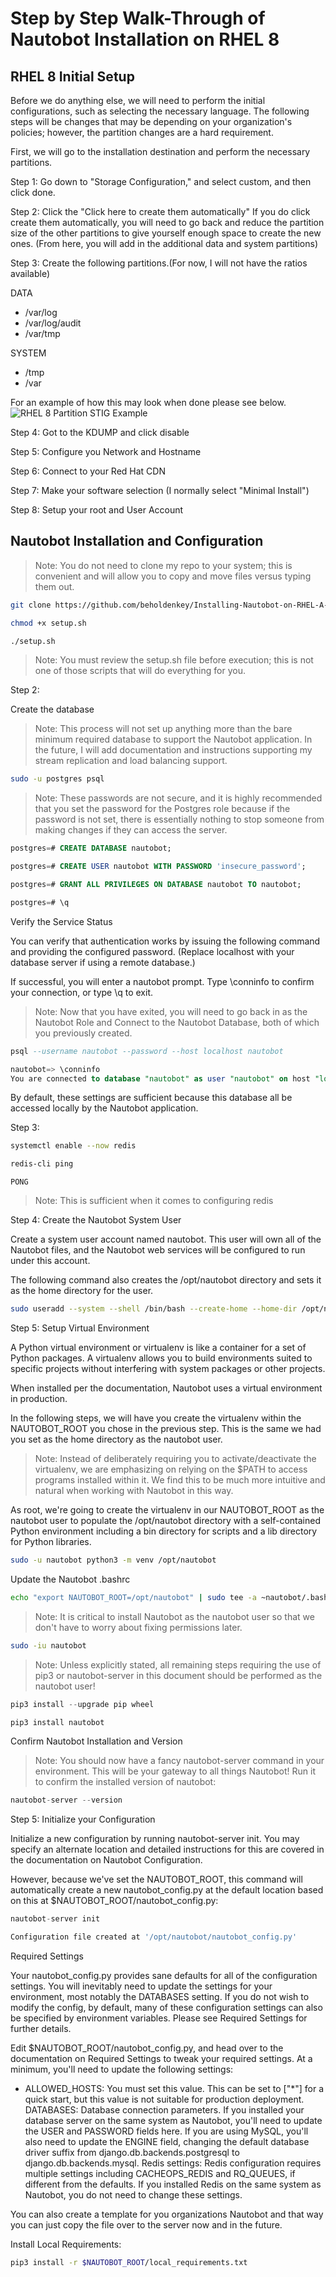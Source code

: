 # Step by Step Walk-Through of Nautobot Installation on RHEL 8

## RHEL 8 Initial Setup

Before we do anything else, we will need to perform the initial configurations, such as selecting the necessary language. The following steps will be changes that may be depending on your organization's policies; however, the partition changes are a hard requirement.

First, we will go to the installation destination and perform the necessary partitions.

Step 1: Go down to "Storage Configuration," and select custom, and then click done.

Step 2: Click the "Click here to create them automatically" If you do click create them automatically, you will need to go back and reduce the partition size of the other partitions to give yourself enough space to create the new ones. (From here, you will add in the additional data and system partitions)

Step 3: Create the following partitions.(For now, I will not have the ratios available)

DATA

- /var/log
- /var/log/audit
- /var/tmp

SYSTEM

- /tmp
- /var

For an example of how this may look when done please see below.
![RHEL 8 Partition STIG Example](https://github.com/beholdenkey/Installing-Nautobot-on-RHEL-A-Complete-Walk-Through/blob/main/Resources/Images/RHEL%208%20Partition%20STIG.PNG)

Step 4: Got to the KDUMP and click disable

Step 5: Configure you Network and Hostname

Step 6: Connect to your Red Hat CDN

Step 7: Make your software selection (I normally select "Minimal Install")

Step 8: Setup your root and User Account

## Nautobot Installation and Configuration

>Note: You do not need to clone my repo to your system; this is convenient and will allow you to copy and move files versus typing them out.

```bash
git clone https://github.com/beholdenkey/Installing-Nautobot-on-RHEL-A-Complete-Walk-Through.git
```

```bash
chmod +x setup.sh
```

```bash
./setup.sh
```

>Note: You must review the setup.sh file before execution; this is not one of those scripts that will do everything for you.

Step 2:

Create the database
>Note: This process will not set up anything more than the bare minimum required database to support the Nautobot application. In the future, I will add documentation and instructions supporting my stream replication and load balancing support.

```bash
sudo -u postgres psql
```

>Note: These passwords are not secure, and it is highly recommended that you set the password for the Postgres role because if the password is not set, there is essentially nothing to stop someone from making changes if they can access the server.

```SQL
postgres=# CREATE DATABASE nautobot;
```

```SQL
postgres=# CREATE USER nautobot WITH PASSWORD 'insecure_password';
```

```SQL
postgres=# GRANT ALL PRIVILEGES ON DATABASE nautobot TO nautobot;
```

```SQL
postgres=# \q
```

Verify the Service Status

You can verify that authentication works by issuing the following command and providing the configured password. (Replace localhost with your database server if using a remote database.)

If successful, you will enter a nautobot prompt. Type \conninfo to confirm your connection, or type \q to exit.

>Note: Now that you have exited, you will need to go back in as the Nautobot Role and Connect to the Nautobot Database, both of which you previously created.

```SQL
psql --username nautobot --password --host localhost nautobot
```

```SQL
nautobot=> \conninfo
You are connected to database "nautobot" as user "nautobot" on host "localhost" (address "127.0.0.1") at port "5432".
```

By default, these settings are sufficient because this database all be accessed locally by the Nautobot application.

Step 3:

```bash
systemctl enable --now redis
```

```bash
redis-cli ping
```

```redis
PONG
```

>Note: This is sufficient when it comes to configuring redis

Step 4: Create the Nautobot System User

Create a system user account named nautobot. This user will own all of the Nautobot files, and the Nautobot web services will be configured to run under this account.

The following command also creates the /opt/nautobot directory and sets it as the home directory for the user.

```bash
sudo useradd --system --shell /bin/bash --create-home --home-dir /opt/nautobot nautobot
```

Step 5: Setup Virtual Environment

A Python virtual environment or virtualenv is like a container for a set of Python packages. A virtualenv allows you to build environments suited to specific projects without interfering with system packages or other projects.

When installed per the documentation, Nautobot uses a virtual environment in production.

In the following steps, we will have you create the virtualenv within the NAUTOBOT_ROOT you chose in the previous step. This is the same we had you set as the home directory as the nautobot user.

>Note: Instead of deliberately requiring you to activate/deactivate the virtualenv, we are emphasizing on relying on the $PATH to access programs installed within it. We find this to be much more intuitive and natural when working with Nautobot in this way.

As root, we're going to create the virtualenv in our NAUTOBOT_ROOT as the nautobot user to populate the /opt/nautobot directory with a self-contained Python environment including a bin directory for scripts and a lib directory for Python libraries.

```bash
sudo -u nautobot python3 -m venv /opt/nautobot
```

Update the Nautobot .bashrc

```bash
echo "export NAUTOBOT_ROOT=/opt/nautobot" | sudo tee -a ~nautobot/.bashrc
```

>Note: It is critical to install Nautobot as the nautobot user so that we don't have to worry about fixing permissions later.

```bash
sudo -iu nautobot
```

>Note: Unless explicitly stated, all remaining steps requiring the use of pip3 or nautobot-server in this document should be performed as the nautobot user!

```python
pip3 install --upgrade pip wheel
```

```python
pip3 install nautobot
```

Confirm Nautobot Installation and Version
>Note: You should now have a fancy nautobot-server command in your environment. This will be your gateway to all things Nautobot! Run it to confirm the installed version of nautobot:

```python
nautobot-server --version
```

Step 5: Initialize your Configuration

Initialize a new configuration by running nautobot-server init. You may specify an alternate location and detailed instructions for this are covered in the documentation on Nautobot Configuration.

However, because we've set the NAUTOBOT_ROOT, this command will automatically create a new nautobot_config.py at the default location based on this at $NAUTOBOT_ROOT/nautobot_config.py:

```python
nautobot-server init
```

```bash
Configuration file created at '/opt/nautobot/nautobot_config.py'
```

Required Settings

Your nautobot_config.py provides sane defaults for all of the configuration settings. You will inevitably need to update the settings for your environment, most notably the DATABASES setting. If you do not wish to modify the config, by default, many of these configuration settings can also be specified by environment variables. Please see Required Settings for further details.

Edit $NAUTOBOT_ROOT/nautobot_config.py, and head over to the documentation on Required Settings to tweak your required settings. At a minimum, you'll need to update the following settings:

- ALLOWED_HOSTS: You must set this value. This can be set to ["*"] for a quick start, but this value is not suitable for production deployment.
    DATABASES: Database connection parameters. If you installed your database server on the same system as Nautobot, you'll need to update the USER and PASSWORD fields here. If you are using MySQL, you'll also need to update the ENGINE field, changing the default database driver suffix from django.db.backends.postgresql to django.db.backends.mysql.
    Redis settings: Redis configuration requires multiple settings including CACHEOPS_REDIS and RQ_QUEUES, if different from the defaults. If you installed Redis on the same system as Nautobot, you do not need to change these settings.

You can also create a template for you organizations Nautobot and that way you can just copy the file over to the server now and in the future.

Install Local Requirements:

```bash
pip3 install -r $NAUTOBOT_ROOT/local_requirements.txt
```
